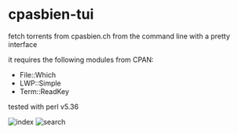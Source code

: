 # cpasbien-tui
fetch torrents from cpasbien.ch from the command line with a pretty interface

it requires the following modules from CPAN:
- File::Which
- LWP::Simple
- Term::ReadKey

tested with perl v5.36

![index](https://user-images.githubusercontent.com/40673815/173241833-ece68cc8-6680-46c3-b6e1-3239cc5c4ae4.png)
![search](https://user-images.githubusercontent.com/40673815/173241958-8b332d11-9598-47ec-9c63-2d6217644db4.png)
